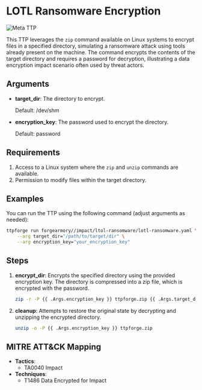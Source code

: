 # LOTL Ransomware Encryption

![Meta TTP](https://img.shields.io/badge/Meta_TTP-red)

This TTP leverages the `zip` command available on Linux systems to encrypt files in a specified directory, simulating a ransomware attack using tools already present on the machine. The command encrypts the contents of the target directory and requires a password for decryption, illustrating a data encryption impact scenario often used by threat actors.

## Arguments

- **target_dir**: The directory to encrypt.

  Default: /dev/shm

- **encryption_key**: The password used to encrypt the directory.

  Default: password

## Requirements

1. Access to a Linux system where the `zip` and `unzip` commands are available.
2. Permission to modify files within the target directory.

## Examples

You can run the TTP using the following command (adjust arguments as needed):

```bash
ttpforge run forgearmory//impact/ltol-ransomware/lotl-ransomware.yaml \
    --arg target_dir="/path/to/target/dir" \
    --arg encryption_key="your_encryption_key"
```

## Steps

1. **encrypt_dir**: Encrypts the specified directory using the provided encryption key. The directory is compressed into a zip file, which is encrypted with the password.

   ```bash
   zip -r -P {{ .Args.encryption_key }} ttpforge.zip {{ .Args.target_dir }}
   ```

1. **cleanup**: Attempts to restore the original state by decrypting and unzipping the encrypted directory.

   ```bash
   unzip -o -P {{ .Args.encryption_key }} ttpforge.zip
   ```

## MITRE ATT&CK Mapping

- **Tactics**:
  - TA0040 Impact
- **Techniques**:
  - T1486 Data Encrypted for Impact
